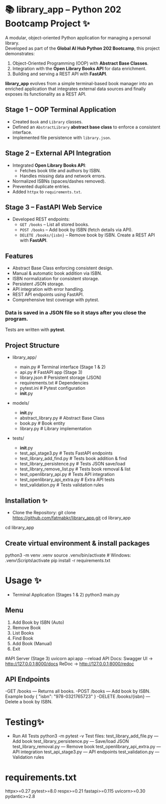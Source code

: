 # 📚 library_app – Python 202 Bootcamp Project ✨

A modular, object-oriented Python application for managing a personal library.  
Developed as part of the **Global AI Hub Python 202 Bootcamp**, this project demonstrates:
1. Object-Oriented Programming (OOP) with **Abstract Base Classes**.
2. Integration with the **Open Library Books API** for data enrichment.
3. Building and serving a REST API with **FastAPI**.

**library_app** evolves from a simple terminal-based book manager into an enriched application 
that integrates external data sources and finally exposes its functionality as a REST API.

## Stage 1 – OOP Terminal Application
- Created `Book` and `Library` classes.
- Defined an `AbstractLibrary` **abstract base class** to enforce a consistent interface.
- Implemented file persistence with `library.json`.

## Stage 2 – External API Integration
- Integrated **Open Library Books API**:
  - Fetches book title and authors by ISBN.
  - Handles missing data and network errors.
- Normalized ISBNs (spaces/dashes removed).
- Prevented duplicate entries.
- Added `httpx` to `requirements.txt`.

## Stage 3 – FastAPI Web Service
- Developed REST endpoints:
  - `GET /books` – List all stored books.
  - `POST /books` – Add book by ISBN (fetch details via API).
  - `DELETE /books/{isbn}` – Remove book by ISBN.
 Create a REST API with **FastAPI**.


## Features
- Abstract Base Class enforcing consistent design.
- Manual & automatic book addition via ISBN.
- ISBN normalization for consistent storage.
- Persistent JSON storage.
- API integration with error handling.
- REST API endpoints using FastAPI.
- Comprehensive test coverage with pytest.
### Data is saved in a **JSON file** so it stays after you close the program.  
Tests are written with **pytest**.

## Project Structure
- library_app/
   * main.py                     # Terminal interface (Stage 1 & 2)
   * api.py                      # FastAPI app (Stage 3)
   * library.json                # Persistent storage (JSON)
   * requirements.txt            # Dependencies
   * pytest.ini                  # Pytest configuration
   *  __init__.py

- models/
   * __init__.py
   * abstract_library.py     # Abstract Base Class
   * book.py                 # Book entity
   * library.py              # Library implementation

- tests/
    * __init__.py
    * test_api_stage3.py              # Tests FastAPI endpoints
    * test_library_add_find.py        # Tests book addition & find
    * test_library_persistence.py     # Tests JSON save/load
    * test_library_remove_list.py     # Tests book removal & list
    * test_openlibrary_api.py         # Tests API integration
    * test_openlibrary_api_extra.py   # Extra API tests
    * test_validation.py              # Tests validation rules

## Installation ✨
- Clone the Repository:
git clone https://github.com/fatmabkr/library_app.git
cd library_app

cd library_app

## Create virtual environment & install packages
python3 -m venv .venv
source .venv/bin/activate   # Windows: .venv\Scripts\activate
pip install -r requirements.txt


# Usage ✨
- Terminal Application (Stages 1 & 2)
     python3 main.py
  
## Menu
1) Add Book by ISBN (Auto)
2) Remove Book
3) List Books
4) Find Book
5) Add Book (Manual)
6) Exit
   
#API Server (Stage 3)
uvicorn api:app --reload
API Docs:
Swagger UI → http://127.0.0.1:8000/docs
ReDoc → http://127.0.0.1:8000/redoc

## API Endpoints
-GET /books — Returns all books.
-POST /books — Add book by ISBN.
Example body
{
  "isbn": "978-0321765723"
}
-DELETE /books/{isbn} — Delete a book by ISBN.

# Testing✨
- Run All Tests 
python3 -m pytest -v
Test files:
test_library_add_file.py — Add book
test_library_persistence.py — Save/load JSON
test_library_removal.py — Remove book
test_openlibrary_api_extra.py — API integration
test_api_stage3.py — API endpoints
test_validation.py — Validation rules

# requirements.txt
httpx>=0.27
pytest>=8.0
respx>=0.21
fastapi>=0.115
uvicorn>=0.30
pydantic>=2.8

